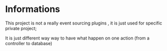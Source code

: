 # Informations 

This project is not a really event sourcing plugins ,
 it is just used for specific private project;
 
 It is just different way way to have what happen on one action (from a controller to database)

